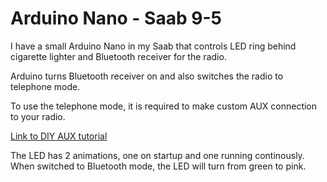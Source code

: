 # Arduino Nano - Saab 9-5

I have a small Arduino Nano in my Saab that controls LED ring behind cigarette lighter and Bluetooth receiver for the radio.  

Arduino turns Bluetooth receiver on and also switches the radio to telephone mode.  

To use the telephone mode, it is required to make custom AUX connection to your radio.  

[Link to DIY AUX tutorial](http://saabworld.net/showthread.php?t=28000)  

The LED has 2 animations, one on startup and one running continously.  
When switched to Bluetooth mode, the LED will turn from green to pink.